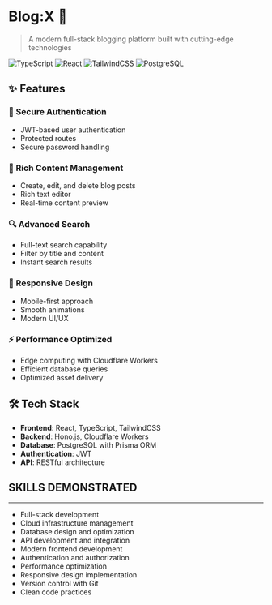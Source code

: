 # Blog:X 📝
> A modern full-stack blogging platform built with cutting-edge technologies

![TypeScript](https://img.shields.io/badge/TypeScript-007ACC?style=for-the-badge&logo=typescript&logoColor=white)
![React](https://img.shields.io/badge/React-20232A?style=for-the-badge&logo=react&logoColor=61DAFB)
![TailwindCSS](https://img.shields.io/badge/Tailwind_CSS-38B2AC?style=for-the-badge&logo=tailwind-css&logoColor=white)
![PostgreSQL](https://img.shields.io/badge/PostgreSQL-316192?style=for-the-badge&logo=postgresql&logoColor=white)

## ✨ Features

### 🔐 Secure Authentication
- JWT-based user authentication
- Protected routes
- Secure password handling

### 📝 Rich Content Management
- Create, edit, and delete blog posts
- Rich text editor
- Real-time content preview

### 🔍 Advanced Search
- Full-text search capability
- Filter by title and content
- Instant search results

### 📱 Responsive Design
- Mobile-first approach
- Smooth animations
- Modern UI/UX

### ⚡ Performance Optimized
- Edge computing with Cloudflare Workers
- Efficient database queries
- Optimized asset delivery

## 🛠️ Tech Stack

- **Frontend**: React, TypeScript, TailwindCSS
- **Backend**: Hono.js, Cloudflare Workers
- **Database**: PostgreSQL with Prisma ORM
- **Authentication**: JWT
- **API**: RESTful architecture


## SKILLS DEMONSTRATED
-----------------
- Full-stack development
- Cloud infrastructure management
- Database design and optimization
- API development and integration
- Modern frontend development
- Authentication and authorization
- Performance optimization
- Responsive design implementation
- Version control with Git
- Clean code practices

